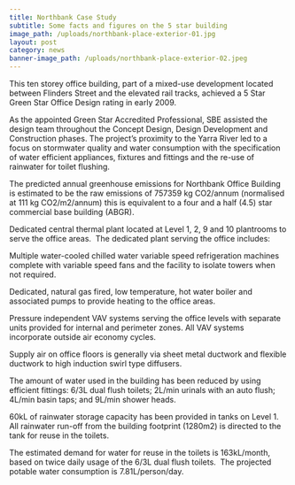 ```yaml
---
title: Northbank Case Study
subtitle: Some facts and figures on the 5 star building
image_path: /uploads/northbank-place-exterior-01.jpg
layout: post
category: news
banner-image_path: /uploads/northbank-place-exterior-02.jpeg
---
```



This ten storey office building, part of a mixed-use development located between Flinders Street and the elevated rail tracks, achieved a 5 Star Green Star Office Design rating in early 2009.

As the appointed Green Star Accredited Professional, SBE assisted the design team throughout the Concept Design, Design Development and Construction phases. The project’s proximity to the Yarra River led to a focus on stormwater quality and water consumption with the specification of water efficient appliances, fixtures and fittings and the re-use of rainwater for toilet flushing.

The predicted annual greenhouse emissions for Northbank Office Building is estimated to be the raw emissions of 757359 kg CO2/annum (normalised at 111 kg CO2/m2/annum) this is equivalent to a four and a half (4.5) star commercial base building (ABGR).

Dedicated central thermal plant located at Level 1, 2, 9 and 10 plantrooms to serve the office areas.  The dedicated plant serving the office includes:

Multiple water-cooled chilled water variable speed refrigeration machines complete with variable speed fans and the facility to isolate towers when not required.

Dedicated, natural gas fired, low temperature, hot water boiler and associated pumps to provide heating to the office areas.

Pressure independent VAV systems serving the office levels with separate units provided for internal and perimeter zones. All VAV systems incorporate outside air economy cycles.

Supply air on office floors is generally via sheet metal ductwork and flexible ductwork to high induction swirl type diffusers.

The amount of water used in the building has been reduced by using efficient fittings: 6/3L dual flush toilets; 2L/min urinals with an auto flush; 4L/min basin taps; and 9L/min shower heads.

60kL of rainwater storage capacity has been provided in tanks on Level 1. All rainwater run-off from the building footprint (1280m2) is directed to the tank for reuse in the toilets.

The estimated demand for water for reuse in the toilets is 163kL/month, based on twice daily usage of the 6/3L dual flush toilets.  The projected potable water consumption is 7.81L/person/day.